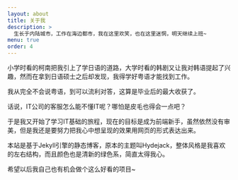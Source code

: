 ```yaml
---
layout: about
title: 关于我
description: >
  生长于内陆城市，工作在海边都市，我在这里欢笑，也在这里迷惘，明天继续上班~
menu: true
order: 4
---
```


小学时看的柯南把我引上了学日语的道路，大学时看的韩剧又让我对韩语提起了兴趣，然而在拿到日语硕士之后却发现，我得学好粤语才能找到工作。

我从完全不会说粤语，到可以流利对答，这算是毕业后的最大收获了。

话说，IT公司的客服怎么能不懂IT呢？哪怕是皮毛也得会一点吧？

于是我又开始了学习IT基础的旅程，现在的目标是成为前端新手，虽然依然没有审美，但是我还是要努力把我心中想呈现的效果用网页的形式表达出来。

本站是基于Jekyll引擎的静态博客，原本的主题叫Hydejack，整体风格是我喜欢的左右结构，而且颜色也是清新的绿色系，简直太得我心。

希望以后我自己也有机会做个这么好看的项目~